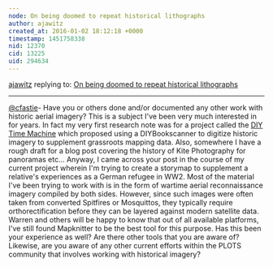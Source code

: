 ```yaml
---
node: On being doomed to repeat historical lithographs
author: ajawitz
created_at: 2016-01-02 18:12:18 +0000
timestamp: 1451758338
nid: 12370
cid: 13225
uid: 294634
---
```




[ajawitz](../profile/ajawitz) replying to: [On being doomed to repeat historical lithographs](../notes/cfastie/11-05-2015/on-being-doomed-to-repeat-historical-lithographs)

----
[@cfastie](/profile/cfastie)-  Have you or others done and/or documented any other work with historic aerial imagery?  This is a subject I've been very much interested in for years.  In fact my very first research note was for a project called the [DIY Time Machine](https://publiclab.org/notes/code4maine/10-07-2013/diy-time-machine) which proposed using a DIYBookscanner to digitize historic imagery to supplement grassroots mapping data.  Also, somewhere I have a rough draft for a blog post covering the history of Kite Photography for panoramas etc...
  Anyway, I came across your post in the course of my current project wherein I'm trying to create a storymap to supplement a relative's experiences as a German refugee in WW2. Most of the material I've been trying to work with is in the form of wartime aerial reconnaissance imagery compiled by both sides.  However, since such images were often taken from converted Spitfires or Mosquittos, they typically require orthorectification before they can be layered against modern satellite data.  Warren and others will be happy to know that out of all available platforms, I've still found Mapknitter to be the best tool for this purpose. Has this been your experience as well?  Are there other tools that you are aware of?  Likewise, are you aware of any other current efforts within the PLOTS community that involves working with historical imagery?